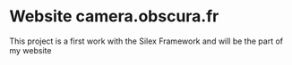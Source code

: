 Website camera.obscura.fr
==============

This project is a first work with the Silex Framework and will be the part of my website
